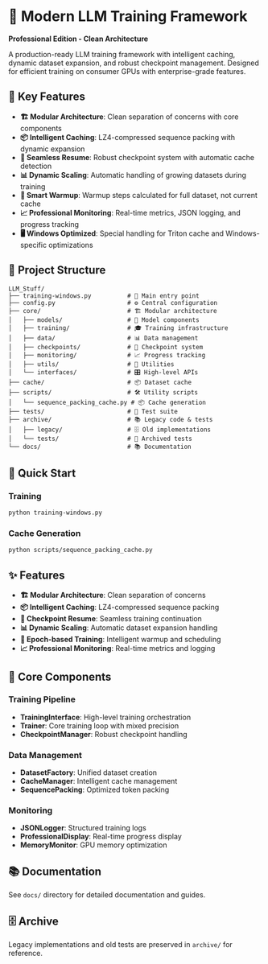 # 🚀 Modern LLM Training Framework

**Professional Edition - Clean Architecture**

A production-ready LLM training framework with intelligent caching, dynamic dataset expansion, and robust checkpoint management. Designed for efficient training on consumer GPUs with enterprise-grade features.

## 🎯 Key Features

- **🏗️ Modular Architecture**: Clean separation of concerns with core components
- **📦 Intelligent Caching**: LZ4-compressed sequence packing with dynamic expansion
- **🔄 Seamless Resume**: Robust checkpoint system with automatic cache detection
- **📊 Dynamic Scaling**: Automatic handling of growing datasets during training
- **🎯 Smart Warmup**: Warmup steps calculated for full dataset, not current cache
- **📈 Professional Monitoring**: Real-time metrics, JSON logging, and progress tracking
- **🖥️ Windows Optimized**: Special handling for Triton cache and Windows-specific optimizations

## 📁 Project Structure

```
LLM_Stuff/
├── training-windows.py          # 🎯 Main entry point
├── config.py                    # ⚙️ Central configuration
├── core/                        # 🏗️ Modular architecture
│   ├── models/                  # 🧠 Model components
│   ├── training/                # 🎓 Training infrastructure  
│   ├── data/                    # 📊 Data management
│   ├── checkpoints/             # 💾 Checkpoint system
│   ├── monitoring/              # 📈 Progress tracking
│   ├── utils/                   # 🔧 Utilities
│   └── interfaces/              # 🎛️ High-level APIs
├── cache/                       # 📦 Dataset cache
├── scripts/                     # 🛠️ Utility scripts
│   └── sequence_packing_cache.py # 📦 Cache generation
├── tests/                       # 🧪 Test suite
├── archive/                     # 📚 Legacy code & tests
│   ├── legacy/                  # 🗄️ Old implementations
│   └── tests/                   # 🧪 Archived tests
└── docs/                        # 📚 Documentation
```

## 🚀 Quick Start

### Training
```bash
python training-windows.py
```

### Cache Generation
```bash
python scripts/sequence_packing_cache.py
```

## ✨ Features

- **🏗️ Modular Architecture**: Clean separation of concerns
- **📦 Intelligent Caching**: LZ4-compressed sequence packing
- **🔄 Checkpoint Resume**: Seamless training continuation
- **📊 Dynamic Scaling**: Automatic dataset expansion handling
- **🎯 Epoch-based Training**: Intelligent warmup and scheduling
- **📈 Professional Monitoring**: Real-time metrics and logging

## 🎯 Core Components

### Training Pipeline
- **TrainingInterface**: High-level training orchestration
- **Trainer**: Core training loop with mixed precision
- **CheckpointManager**: Robust checkpoint handling

### Data Management
- **DatasetFactory**: Unified dataset creation
- **CacheManager**: Intelligent cache management
- **SequencePacking**: Optimized token packing

### Monitoring
- **JSONLogger**: Structured training logs
- **ProfessionalDisplay**: Real-time progress display
- **MemoryMonitor**: GPU memory optimization

## 📚 Documentation

See `docs/` directory for detailed documentation and guides.

## 🗄️ Archive

Legacy implementations and old tests are preserved in `archive/` for reference.
